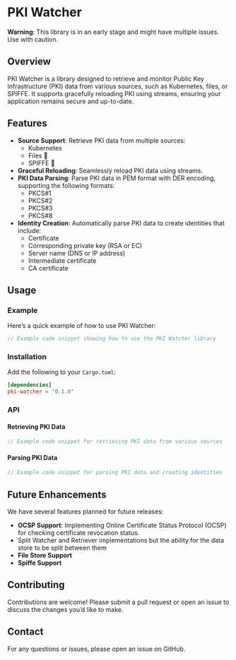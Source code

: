 # PKI Watcher

**Warning**: This library is in an early stage and might have multiple issues. Use with caution.

## Overview

PKI Watcher is a library designed to retrieve and monitor Public Key Infrastructure (PKI) data from various sources, such as Kubernetes, files, or SPIFFE. It supports gracefully reloading PKI using streams, ensuring your application remains secure and up-to-date.

## Features

- **Source Support**: Retrieve PKI data from multiple sources:
    - Kubernetes
    - Files 🚧
    - SPIFFE 🚧
- **Graceful Reloading**: Seamlessly reload PKI data using streams.
- **PKI Data Parsing**: Parse PKI data in PEM format with DER encoding, supporting the following formats:
    - PKCS#1
    - PKCS#2
    - PKCS#3
    - PKCS#8
- **Identity Creation**: Automatically parse PKI data to create identities that include:
    - Certificate
    - Corresponding private key (RSA or EC)
    - Server name (DNS or IP address)
    - Intermediate certificate
    - CA certificate

## Usage

### Example

Here’s a quick example of how to use PKI Watcher:

```rust
// Example code snippet showing how to use the PKI Watcher library
```

### Installation

Add the following to your `Cargo.toml`:

```toml
[dependencies]
pki-watcher = "0.1.0"
```

### API

#### Retrieving PKI Data

```rust
// Example code snippet for retrieving PKI data from various sources
```

#### Parsing PKI Data

```rust
// Example code snippet for parsing PKI data and creating identities
```

## Future Enhancements

We have several features planned for future releases:

- **OCSP Support**: Implementing Online Certificate Status Protocol (OCSP) for checking certificate revocation status.
- Split Watcher and Retriever implementations but the ability for the data store to be split between them
- **File Store Support**
- **Spiffe Support**

## Contributing

Contributions are welcome! Please submit a pull request or open an issue to discuss the changes you’d like to make.

## Contact

For any questions or issues, please open an issue on GitHub.
